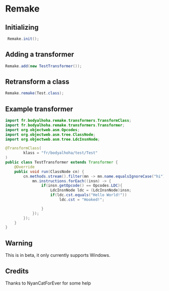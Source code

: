 # Remake

## Initializing

```java
 Remake.init();
```

## Adding a transformer
```java
Remake.add(new TestTransformer());
```

## Retransform a class
```java
Remake.remake(Test.class);
```



## Example transformer
```java
import fr.bodyalhoha.remake.transformers.TransformClass;
import fr.bodyalhoha.remake.transformers.Transformer;
import org.objectweb.asm.Opcodes;
import org.objectweb.asm.tree.ClassNode;
import org.objectweb.asm.tree.LdcInsnNode;

@TransformClass(
        klass = "fr/bodyalhoha/test/Test"
)
public class TestTransformer extends Transformer {
    @Override
    public void run(ClassNode cn) {
        cn.methods.stream().filter(mn -> mn.name.equalsIgnoreCase("hi")).forEach((mn) -> {
            mn.instructions.forEach((insn) -> {
                if(insn.getOpcode() == Opcodes.LDC){
                    LdcInsnNode ldc = (LdcInsnNode)insn;
                    if(ldc.cst.equals("Hello World!"))
                        ldc.cst = "Hooked!";

                }
            });
        });
    }
}
```

## Warning
This is in beta, it only currently supports Windows.

## Credits
Thanks to NyanCatForEver for some help
